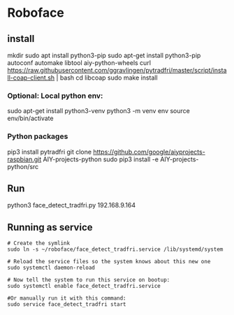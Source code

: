 # Roboface
## install
mkdir
sudo apt install python3-pip
sudo apt-get install python3-pip autoconf automake libtool aiy-python-wheels
curl https://raw.githubusercontent.com/ggravlingen/pytradfri/master/script/install-coap-client.sh | bash
cd libcoap
sudo make install

### Optional: Local python env:
sudo apt-get install python3-venv
python3 -m venv env
source env/bin/activate

### Python packages
pip3 install pytradfri
git clone https://github.com/google/aiyprojects-raspbian.git AIY-projects-python
sudo pip3 install -e AIY-projects-python/src

## Run
python3 face_detect_tradfri.py 192.168.9.164

## Running as service
``` 
# Create the symlink
sudo ln -s ~/roboface/face_detect_tradfri.service /lib/systemd/system

# Reload the service files so the system knows about this new one
sudo systemctl daemon-reload

# Now tell the system to run this service on bootup:
sudo systemctl enable face_detect_tradfri.service

#Or manually run it with this command:
sudo service face_detect_tradfri start

```
